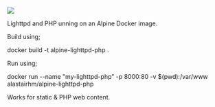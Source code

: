 [![](http://dockeri.co/image/alastairhm/alpine-lighttpd-php)](https://index.docker.io/u/alastairhm/alpine-lighttpd-php/)

Lighttpd and PHP unning on an Alpine Docker image.

Build using;

docker build -t alpine-lighttpd-php .

Run using;

docker run --name "my-lighttpd-php" -p 8000:80 -v $(pwd):/var/www alastairhm/alpine-lighttpd-php

Works for static & PHP web content.
